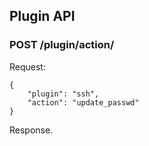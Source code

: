 ## Plugin API

### POST /plugin/action/

Request:

    {
        "plugin": "ssh",
        "action": "update_passwd"
    }

Response.
